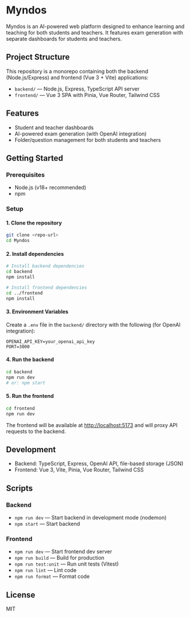 # Myndos

Myndos is an AI-powered web platform designed to enhance learning and teaching for both students and teachers. It features exam generation with separate dashboards for students and teachers.

## Project Structure

This repository is a monorepo containing both the backend (Node.js/Express) and frontend (Vue 3 + Vite) applications:

- `backend/` — Node.js, Express, TypeScript API server
- `frontend/` — Vue 3 SPA with Pinia, Vue Router, Tailwind CSS

## Features

- Student and teacher dashboards
- AI-powered exam generation (with OpenAI integration)
- Folder/question management for both students and teachers

## Getting Started

### Prerequisites

- Node.js (v18+ recommended)
- npm

### Setup

#### 1. Clone the repository

```sh
git clone <repo-url>
cd Myndos
```

#### 2. Install dependencies

```sh
# Install backend dependencies
cd backend
npm install

# Install frontend dependencies
cd ../frontend
npm install
```

#### 3. Environment Variables

Create a `.env` file in the `backend/` directory with the following (for OpenAI integration):

```
OPENAI_API_KEY=your_openai_api_key
PORT=3000
```

#### 4. Run the backend

```sh
cd backend
npm run dev
# or: npm start
```

#### 5. Run the frontend

```sh
cd frontend
npm run dev
```

The frontend will be available at [http://localhost:5173](http://localhost:5173) and will proxy API requests to the backend.

## Development

- Backend: TypeScript, Express, OpenAI API, file-based storage (JSON)
- Frontend: Vue 3, Vite, Pinia, Vue Router, Tailwind CSS

## Scripts

### Backend

- `npm run dev` — Start backend in development mode (nodemon)
- `npm start` — Start backend

### Frontend

- `npm run dev` — Start frontend dev server
- `npm run build` — Build for production
- `npm run test:unit` — Run unit tests (Vitest)
- `npm run lint` — Lint code
- `npm run format` — Format code

## License

MIT
